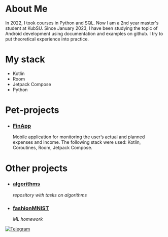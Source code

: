 # About Me
In 2022, I took courses in Python and SQL. Now I am a 2nd year master's student at KubSU. Since January 2023, I have been studying the topic of Android development using documentation and examples on github. I try to put theoretical experience into practice.

# My stack
- Kotlin
- Room
- Jetpack Compose
- Python


# Pet-projects
- ### [FinApp](https://github.com/mk1MoreBugs/finApp)
   Mobile application for monitoring the user’s actual and planned expenses and income. The following stack were used: Kotlin, Coroutines, Room, Jetpack Compose.


# Other projects
- ### [algorithms](https://github.com/mk1MoreBugs/algorithms)
  _repository with  tasks on algorithms_

- ### [fashionMNIST](https://github.com/mk1MoreBugs/fashionMNIST)
  _ML homework_





[![Telegram](https://img.shields.io/badge/Telegram-2CA5E0?style=for-the-badge&logo=telegram&logoColor=white)](t.me/mk1MoreBugs)



<!--
**mk1MoreBugs/mk1MoreBugs** is a ✨ _special_ ✨ repository because its `README.md` (this file) appears on your GitHub profile.

Here are some ideas to get you started:

- 🔭 I’m currently working on ...
- 🌱 I’m currently learning ...
- 👯 I’m looking to collaborate on ...
- 🤔 I’m looking for help with ...
- 💬 Ask me about ...
- 📫 How to reach me: ...
- 😄 Pronouns: ...
- ⚡ Fun fact: ...
-->
